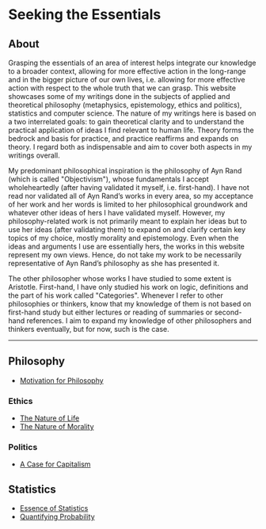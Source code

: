 # Seeking the Essentials
## About
Grasping the essentials of an area of interest helps integrate our knowledge to a broader context, allowing for more effective action in the long-range and in the bigger picture of our own lives, i.e. allowing for more effective action with respect to the whole truth that we can grasp. This website showcases some of my writings done in the subjects of applied and theoretical philosophy (metaphysics, epistemology, ethics and politics), statistics and computer science. The nature of my writings here is based on a two interrelated goals: to gain theoretical clarity and to understand the practical application of ideas I find relevant to human life. Theory forms the bedrock and basis for practice, and practice reaffirms and expands on theory. I regard both as indispensable and aim to cover both aspects in my writings overall.

My predominant philosophical inspiration is the philosophy of Ayn Rand (which is called "Objectivism"), whose fundamentals I accept wholeheartedly (after having validated it myself, i.e. first-hand). I have not read nor validated all of Ayn Rand’s works in every area, so my acceptance of her work and her words is limited to her philosophical groundwork and whatever other ideas of hers I have validated myself. However, my philosophy-related work is not primarily meant to explain her ideas but to use her ideas (after validating them) to expand on and clarify certain key topics of my choice, mostly morality and epistemology. Even when the ideas and arguments I use are essentially hers, the works in this website represent my own views. Hence, do not take my work to be necessarily representative of Ayn Rand’s philosophy as she has presented it.

The other philosopher whose works I have studied to some extent is Aristotle. First-hand, I have only studied his work on logic, definitions and the part of his work called "Categories". Whenever I refer to other philosophies or thinkers, know that my knowledge of them is not based on first-hand study but either lectures or reading of summaries or second-hand references. I aim to expand my knowledge of other philosophers and thinkers eventually, but for now, such is the case.

---

## Philosophy
- [Motivation for Philosophy](https://pranigopu.github.io/seeking-the-essentials/motivation-for-philosophy.html)

### Ethics
- [The Nature of Life](https://pranigopu.github.io/seeking-the-essentials/nature-of-life.html)
- [The Nature of Morality](https://pranigopu.github.io/seeking-the-essentials/nature-of-morality.html)

### Politics
- [A Case for Capitalism](https://pranigopu.github.io/seeking-the-essentials/case-for-capitalism.html)

## Statistics
- [Essence of Statistics](https://pranigopu.github.io/seeking-the-essentials/essence-of-statistics.html)
- [Quantifying Probability](https://pranigopu.github.io/seeking-the-essentials/quantifying-probability.html)
